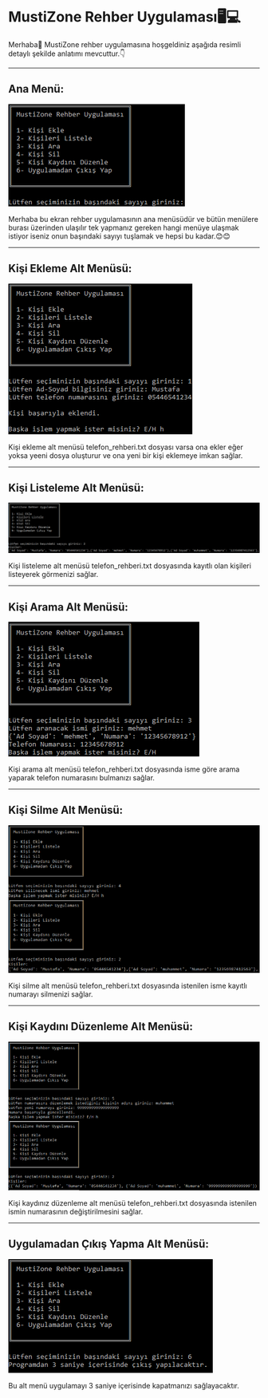 # MustiZone Rehber Uygulaması🖥️💻

<p>Merhaba👋 MustiZone rehber uygulamasına hoşgeldiniz aşağıda resimli detaylı şekilde anlatımı mevcuttur.👇</p>

<hr>

<h2>Ana Menü:</h2>

![Ana_Menü](https://github.com/ozmenmustafa06/Proje2_Rehber_Uygulamasi/blob/main/Resimler/Ekran%20Al%C4%B1nt%C4%B1s%C4%B1.PNG)

<p>Merhaba bu ekran rehber uygulamasının ana menüsüdür ve bütün menülere burası üzerinden ulaşılır tek yapmanız gereken hangi menüye ulaşmak istiyor iseniz onun başındaki sayıyı tuşlamak ve hepsi bu kadar.😊😊</p>

<hr>

<h2>Kişi Ekleme Alt Menüsü:</h2>

![Kişi Ekleme Alt Menüsü](https://github.com/ozmenmustafa06/Proje2_Rehber_Uygulamasi/blob/main/Resimler/Ekran%20Al%C4%B1nt%C4%B1s%C4%B12.PNG)

<p>Kişi ekleme alt menüsü telefon_rehberi.txt dosyası varsa ona ekler eğer yoksa yeeni dosya oluşturur ve ona yeni bir kişi eklemeye imkan sağlar.</p>

<hr>

<h2>Kişi Listeleme Alt Menüsü:</h2>

![Kişi Listeleme Alt Menüsü](https://github.com/ozmenmustafa06/Proje2_Rehber_Uygulamasi/blob/main/Resimler/Ekran%20Al%C4%B1nt%C4%B1s%C4%B13.PNG)

<p>Kişi listeleme alt menüsü telefon_rehberi.txt dosyasında kayıtlı olan kişileri listeyerek görmenizi sağlar.</p>

<hr>

<h2>Kişi Arama Alt Menüsü:</h2>

![Kişi Arama Alt Menüsü](https://github.com/ozmenmustafa06/Proje2_Rehber_Uygulamasi/blob/main/Resimler/Ekran%20Al%C4%B1nt%C4%B1s%C4%B14.PNG)

<p>Kişi arama alt menüsü telefon_rehberi.txt dosyasında isme göre arama yaparak telefon numarasını bulmanızı sağlar.</p>

<hr>

<h2>Kişi Silme Alt Menüsü:</h2>

![Kişi Silme Alt Menüsü](https://github.com/ozmenmustafa06/Proje2_Rehber_Uygulamasi/blob/main/Resimler/Ekran%20Al%C4%B1nt%C4%B1s%C4%B15.PNG)

<p>Kişi silme alt menüsü telefon_rehberi.txt dosyasında istenilen isme kayıtlı numarayı silmenizi sağlar.</p>

<hr>

<h2>Kişi Kaydını Düzenleme Alt Menüsü:</h2>

![Kişi Kaydını Düzenleme Alt Menüsü](https://github.com/ozmenmustafa06/Proje2_Rehber_Uygulamasi/blob/main/Resimler/Ekran%20Al%C4%B1nt%C4%B1s%C4%B16.PNG)

<p>Kişi kaydınız düzenleme alt menüsü telefon_rehberi.txt dosyasında istenilen ismin numarasının değiştirilmesini sağlar.</p>

<hr>

<h2>Uygulamadan Çıkış Yapma Alt Menüsü:</h2>

![Uygulamadan Çıkış Yapma Alt Menüsü](https://github.com/ozmenmustafa06/Proje2_Rehber_Uygulamasi/blob/main/Resimler/Ekran%20Al%C4%B1nt%C4%B1s%C4%B17.PNG)

<p>Bu alt menü uygulamayı 3 saniye içerisinde kapatmanızı sağlayacaktır.</p>
